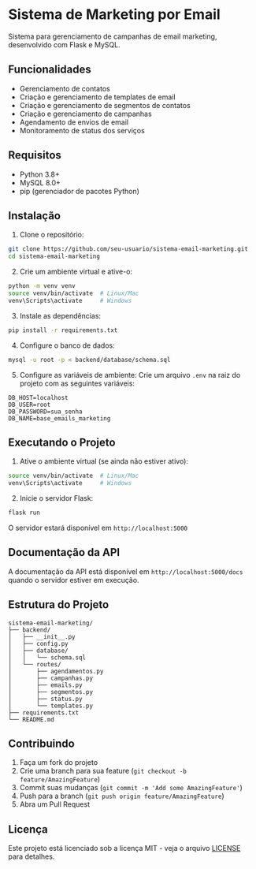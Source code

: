 # Sistema de Marketing por Email

Sistema para gerenciamento de campanhas de email marketing, desenvolvido com Flask e MySQL.

## Funcionalidades

- Gerenciamento de contatos
- Criação e gerenciamento de templates de email
- Criação e gerenciamento de segmentos de contatos
- Criação e gerenciamento de campanhas
- Agendamento de envios de email
- Monitoramento de status dos serviços

## Requisitos

- Python 3.8+
- MySQL 8.0+
- pip (gerenciador de pacotes Python)

## Instalação

1. Clone o repositório:
```bash
git clone https://github.com/seu-usuario/sistema-email-marketing.git
cd sistema-email-marketing
```

2. Crie um ambiente virtual e ative-o:
```bash
python -m venv venv
source venv/bin/activate  # Linux/Mac
venv\Scripts\activate     # Windows
```

3. Instale as dependências:
```bash
pip install -r requirements.txt
```

4. Configure o banco de dados:
```bash
mysql -u root -p < backend/database/schema.sql
```

5. Configure as variáveis de ambiente:
Crie um arquivo `.env` na raiz do projeto com as seguintes variáveis:
```
DB_HOST=localhost
DB_USER=root
DB_PASSWORD=sua_senha
DB_NAME=base_emails_marketing
```

## Executando o Projeto

1. Ative o ambiente virtual (se ainda não estiver ativo):
```bash
source venv/bin/activate  # Linux/Mac
venv\Scripts\activate     # Windows
```

2. Inicie o servidor Flask:
```bash
flask run
```

O servidor estará disponível em `http://localhost:5000`

## Documentação da API

A documentação da API está disponível em `http://localhost:5000/docs` quando o servidor estiver em execução.

## Estrutura do Projeto

```
sistema-email-marketing/
├── backend/
│   ├── __init__.py
│   ├── config.py
│   ├── database/
│   │   └── schema.sql
│   └── routes/
│       ├── agendamentos.py
│       ├── campanhas.py
│       ├── emails.py
│       ├── segmentos.py
│       ├── status.py
│       └── templates.py
├── requirements.txt
└── README.md
```

## Contribuindo

1. Faça um fork do projeto
2. Crie uma branch para sua feature (`git checkout -b feature/AmazingFeature`)
3. Commit suas mudanças (`git commit -m 'Add some AmazingFeature'`)
4. Push para a branch (`git push origin feature/AmazingFeature`)
5. Abra um Pull Request

## Licença

Este projeto está licenciado sob a licença MIT - veja o arquivo [LICENSE](LICENSE) para detalhes. 